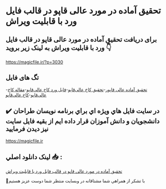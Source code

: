 # تحقیق آماده در مورد عالی قاپو در قالب فایل ورد با قابلیت ویراش

## برای دریافت تحقیق آماده در مورد عالی قاپو در قالب فایل ورد با قابلیت ویراش به لینک زیر بروید 👇

https://magicfile.ir/?p=3030

## تگ های فایل

-[تحقیق آماده عالی قاپور](https://magicfile.ir/product/%d8%aa%d8%ad%d9%82%db%8c%d9%82-%d8%a2%d9%85%d8%a7%d8%af%d9%87-%d8%af%d8%b1-%d9%85%d9%88%d8%b1%d8%af-%d8%b9%d8%a7%d9%84%db%8c-%d9%82%d8%a7%d9%be%d9%88-%d8%af%d8%b1-%d9%82%d8%a7%d9%84%d8%a8-%d9%81%d8%a7%db%8c%d9%84-%d9%88%d8%b1%d8%af/)-[تحقیق کاخ عالی‌قاپو](https://magicfile.ir/product/%d8%aa%d8%ad%d9%82%db%8c%d9%82-%d8%a2%d9%85%d8%a7%d8%af%d9%87-%d8%af%d8%b1-%d9%85%d9%88%d8%b1%d8%af-%d8%b9%d8%a7%d9%84%db%8c-%d9%82%d8%a7%d9%be%d9%88-%d8%af%d8%b1-%d9%82%d8%a7%d9%84%d8%a8-%d9%81%d8%a7%db%8c%d9%84-%d9%88%d8%b1%d8%af/)-[فایل ورد کاخ عالی‌قاپو](https://magicfile.ir/product/%d8%aa%d8%ad%d9%82%db%8c%d9%82-%d8%a2%d9%85%d8%a7%d8%af%d9%87-%d8%af%d8%b1-%d9%85%d9%88%d8%b1%d8%af-%d8%b9%d8%a7%d9%84%db%8c-%d9%82%d8%a7%d9%be%d9%88-%d8%af%d8%b1-%d9%82%d8%a7%d9%84%d8%a8-%d9%81%d8%a7%db%8c%d9%84-%d9%88%d8%b1%d8%af/)-[مقاله کاخ عالی‌قاپو](https://magicfile.ir/product/%d8%aa%d8%ad%d9%82%db%8c%d9%82-%d8%a2%d9%85%d8%a7%d8%af%d9%87-%d8%af%d8%b1-%d9%85%d9%88%d8%b1%d8%af-%d8%b9%d8%a7%d9%84%db%8c-%d9%82%d8%a7%d9%be%d9%88-%d8%af%d8%b1-%d9%82%d8%a7%d9%84%d8%a8-%d9%81%d8%a7%db%8c%d9%84-%d9%88%d8%b1%d8%af/)-[کاخ عالی‌قاپو](https://magicfile.ir/product/%d8%aa%d8%ad%d9%82%db%8c%d9%82-%d8%a2%d9%85%d8%a7%d8%af%d9%87-%d8%af%d8%b1-%d9%85%d9%88%d8%b1%d8%af-%d8%b9%d8%a7%d9%84%db%8c-%d9%82%d8%a7%d9%be%d9%88-%d8%af%d8%b1-%d9%82%d8%a7%d9%84%d8%a8-%d9%81%d8%a7%db%8c%d9%84-%d9%88%d8%b1%d8%af/)

## ✔️ در سايت فايل هاي ويژه اي براي برنامه نويسان طراحان دانشجويان و دانش آموزان قرار داده ايم از بقيه فايل سايت نيز ديدن فرماييد

https://magicfile.ir


## لينک دانلود اصلي 📥 :

[تحقیق آماده در مورد عالی قاپو در قالب فایل ورد با قابلیت ویراش](https://magicfile.ir/product/%d8%aa%d8%ad%d9%82%db%8c%d9%82-%d8%a2%d9%85%d8%a7%d8%af%d9%87-%d8%af%d8%b1-%d9%85%d9%88%d8%b1%d8%af-%d8%b9%d8%a7%d9%84%db%8c-%d9%82%d8%a7%d9%be%d9%88-%d8%af%d8%b1-%d9%82%d8%a7%d9%84%d8%a8-%d9%81%d8%a7%db%8c%d9%84-%d9%88%d8%b1%d8%af/) 


🙏با تشکر از همراهي شما مشتاقانه در وبسایت منتظر شما دوست عزیز هستیم


